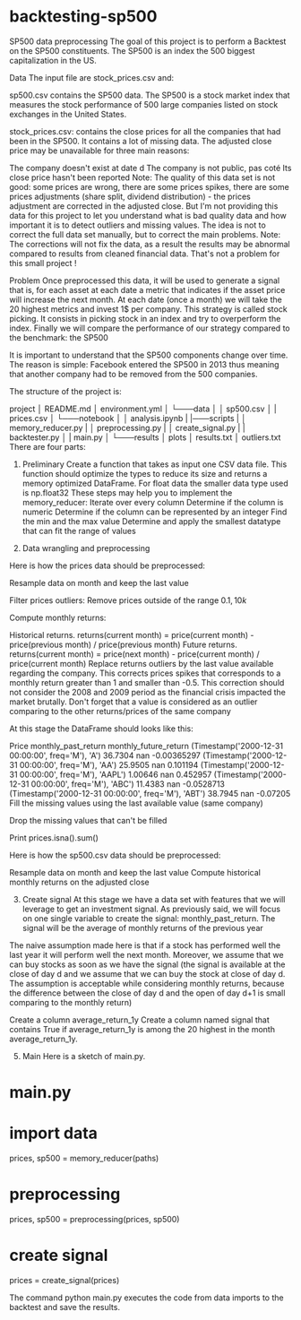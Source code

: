 # backtesting-sp500

SP500 data preprocessing
The goal of this project is to perform a Backtest on the SP500 constituents. The SP500 is an index the 500 biggest capitalization in the US.

Data
The input file are stock_prices.csv and:

sp500.csv contains the SP500 data. The SP500 is a stock market index that measures the stock performance of 500 large companies listed on stock exchanges in the United States.

stock_prices.csv: contains the close prices for all the companies that had been in the SP500. It contains a lot of missing data. The adjusted close price may be unavailable for three main reasons:

The company doesn't exist at date d
The company is not public, pas coté
Its close price hasn't been reported
Note: The quality of this data set is not good: some prices are wrong, there are some prices spikes, there are some prices adjustments (share split, dividend distribution) - the prices adjustment are corrected in the adjusted close. But I'm not providing this data for this project to let you understand what is bad quality data and how important it is to detect outliers and missing values. The idea is not to correct the full data set manually, but to correct the main problems.
Note: The corrections will not fix the data, as a result the results may be abnormal compared to results from cleaned financial data. That's not a problem for this small project !

Problem
Once preprocessed this data, it will be used to generate a signal that is, for each asset at each date a metric that indicates if the asset price will increase the next month. At each date (once a month) we will take the 20 highest metrics and invest 1$ per company. This strategy is called stock picking. It consists in picking stock in an index and try to overperform the index. Finally we will compare the performance of our strategy compared to the benchmark: the SP500

It is important to understand that the SP500 components change over time. The reason is simple: Facebook entered the SP500 in 2013 thus meaning that another company had to be removed from the 500 companies.

The structure of the project is:

project
│ README.md
│ environment.yml
│
└───data
│ │ sp500.csv
│ | prices.csv
│
└───notebook
│ │ analysis.ipynb
|
|───scripts
| │ memory_reducer.py
| │ preprocessing.py
| │ create_signal.py
| | backtester.py
│ | main.py
│
└───results
│ plots
│ results.txt
│ outliers.txt
There are four parts:

1. Preliminary
   Create a function that takes as input one CSV data file. This function should optimize the types to reduce its size and returns a memory optimized DataFrame.
   For float data the smaller data type used is np.float32
   These steps may help you to implement the memory_reducer:
   Iterate over every column
   Determine if the column is numeric
   Determine if the column can be represented by an integer
   Find the min and the max value
   Determine and apply the smallest datatype that can fit the range of values
   
2. Data wrangling and preprocessing

Here is how the prices data should be preprocessed:

Resample data on month and keep the last value

Filter prices outliers: Remove prices outside of the range 0.1$, 10k$

Compute monthly returns:

Historical returns. returns(current month) = price(current month) - price(previous month) / price(previous month)
Future returns. returns(current month) = price(next month) - price(current month) / price(current month)
Replace returns outliers by the last value available regarding the company. This corrects prices spikes that corresponds to a monthly return greater than 1 and smaller than -0.5. This correction should not consider the 2008 and 2009 period as the financial crisis impacted the market brutally. Don't forget that a value is considered as an outlier comparing to the other returns/prices of the same company

At this stage the DataFrame should looks like this:

Price monthly_past_return monthly_future_return
(Timestamp('2000-12-31 00:00:00', freq='M'), 'A') 36.7304 nan -0.00365297
(Timestamp('2000-12-31 00:00:00', freq='M'), 'AA') 25.9505 nan 0.101194
(Timestamp('2000-12-31 00:00:00', freq='M'), 'AAPL') 1.00646 nan 0.452957
(Timestamp('2000-12-31 00:00:00', freq='M'), 'ABC') 11.4383 nan -0.0528713
(Timestamp('2000-12-31 00:00:00', freq='M'), 'ABT') 38.7945 nan -0.07205
Fill the missing values using the last available value (same company)

Drop the missing values that can't be filled

Print prices.isna().sum()

Here is how the sp500.csv data should be preprocessed:

Resample data on month and keep the last value
Compute historical monthly returns on the adjusted close

3. Create signal
At this stage we have a data set with features that we will leverage to get an investment signal. As previously said, we will focus on one single variable to create the signal: monthly_past_return. The signal will be the average of monthly returns of the previous year

The naive assumption made here is that if a stock has performed well the last year it will perform well the next month. Moreover, we assume that we can buy stocks as soon as we have the signal (the signal is available at the close of day d and we assume that we can buy the stock at close of day d. The assumption is acceptable while considering monthly returns, because the difference between the close of day d and the open of day d+1 is small comparing to the monthly return)

Create a column average_return_1y
Create a column named signal that contains True if average_return_1y is among the 20 highest in the month average_return_1y. 


5. Main
   Here is a sketch of main.py.

# main.py

# import data

prices, sp500 = memory_reducer(paths)

# preprocessing

prices, sp500 = preprocessing(prices, sp500)

# create signal

prices = create_signal(prices)

The command python main.py executes the code from data imports to the backtest and save the results.

